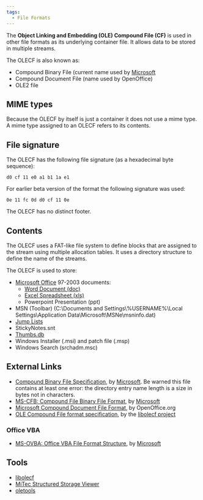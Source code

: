 ```yaml
---
tags:
  - File Formats
---
```

The **Object Linking and Embedding (OLE) Compound File (CF)** is used in
other file formats as its underlying container file. It allows data to
be stored in multiple streams.

The OLECF is also known as:

* Compound Binary File (current name used by [Microsoft](microsoft.md)
* Compound Document File (name used by OpenOffice)
* OLE2 file

## MIME types

Because the OLECF by itself is just a container it does not use a mime
type. A mime type assigned to an OLECF refers to its contents.

## File signature

The OLECF has the following file signature (as a hexadecimal byte
sequence):

    d0 cf 11 e0 a1 b1 1a e1

For earlier beta version of the format the following signature was used:

    0e 11 fc 0d d0 cf 11 0e

The OLECF has no distinct footer.

## Contents

The OLECF uses a FAT-like file system to define blocks that are assigned
to the stream using multiple allocation tables. It uses a directory
structure to define the name of the streams.

The OLECF is used to store:

* [Microsoft Office](microsoft_office.md) 97-2003 documents:
  * [Word Document (doc)](word_document_(doc).md)
  * [Excel Spreadsheet (xls)](excel_spreadsheet_(xls).md)
  * Powerpoint Presentation (ppt)
* MSN (Toolbar) (C:\Documents and Settings\\%USERNAME%\Local
  Settings\Application Data\Microsoft\MSNe\msninfo.dat)
* [Jump Lists](jump_lists.md)
* StickyNotes.snt
* [Thumbs.db](thumbs.db.md)
* Windows Installer (.msi) and patch file (.msp)
* Windows Search (srchadm.msc)

## External Links

* [Compound Binary File Specification](https://download.microsoft.com/download/0/B/E/0BE8BDD7-E5E8-422A-ABFD-4342ED7AD886/WindowsCompoundBinaryFileFormatSpecification.pdf),
  by [Microsoft](microsoft.md). Be warned this file contains at least one
  error: the directory entry name length is a size in bytes not in characters.
* [MS-CFB: Compound File Binary File Format](https://learn.microsoft.com/en-us/openspecs/windows_protocols/ms-cfb/53989ce4-7b05-4f8d-829b-d08d6148375b),
  by [Microsoft](microsoft.md)
* [Microsoft Compound Document File Format](http://www.openoffice.org/sc/compdocfileformat.pdf),
  by OpenOffice.org
* [OLE Compound File format specification](https://github.com/libyal/libolecf/blob/main/documentation/OLE%20Compound%20File%20format.asciidoc),
  by the [libolecf project](libolecf.md)

### Office VBA

* [MS-OVBA: Office VBA File Format Structure](https://learn.microsoft.com/en-us/openspecs/office_file_formats/ms-ovba/575462ba-bf67-4190-9fac-c275523c75fc),
  by [Microsoft](microsoft.md)

## Tools

* [libolecf](libolecf.md)
* [MiTec Structured Storage Viewer](http://www.mitec.cz/ssv.html)
* [oletools](https://github.com/decalage2/oletools)
